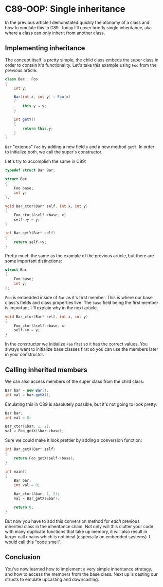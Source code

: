 # C89-OOP: Single inheritance

In the previous article I demonstated quickly the atonomy of a class and how to
emulate this in C89. Today I'll cover briefly single inheritance, aka where a
class can only inherit from another class.

## Implementing inheritance

The concept itself is pretty simple, the child class embeds the super class in
order to contain it's functionality. Let's take this example using `Foo` from
the previous article:

```csharp
class Bar : Foo
{
    int y;

    Bar(int x, int y) : Foo(x)
    {
        this.y = y;
    }

    int getY()
    {
        return this.y;
    }
}
```

`Bar` "extends" `Foo` by adding a new field `y` and a new method `getY`. In
order to initialize both, we call the super's constructor.

Let's try to accomplish the same in C89:

```c
typedef struct Bar Bar;

struct Bar
{
    Foo base;
    int y;
};

void Bar_ctor(Bar* self, int x, int y)
{
    Foo_ctor(&self->base, x)
    self->y = y;
}

int Bar_getY(Bar* self)
{
    return self->y;
}
```

Pretty much the same as the example of the previous article, but there are some
important distinctions:

```c
struct Bar
{
    Foo base;
    int y;
};
```

`Foo` is embedded inside of `Bar` as it's first member. This is where our base
class's fields and class properties live. The `base` field being the first
member is important. I'll explain why in the next article.

```c
void Bar_ctor(Bar* self, int x, int y)
{
    Foo_ctor(&self->base, x)
    self->y = y;
}
```

In the constructor we initialize `Foo` first so it has the correct values. You
always want to initialize base classes first so you can use the members later
in your constructor.

## Calling inherited members

We can also access members of the super class from the child class:

```csharp
Bar bar = new Bar();
int val = bar.getX();
```

Emulating this in C89 is absolutely possible, but it's not going to look
pretty:

```c
Bar bar;
int val = 0;

Bar_ctor(&bar, 1, 2);
val = Foo_getX(&bar->base);
```

Sure we could make it look prettier by adding a conversion function:

```c
int Bar_getX(Bar* self)
{
    return Foo_getX(self->base);
}

int main()
{
    Bar bar;
    int val = 0;

    Bar_ctor(&bar, 1, 2);
    val = Bar_getX(&bar);

    return 0;
}
```

But now you have to add this conversion method for _each_ previous inherited
class in the inheritance chain. Not only will this clutter your code with many
duplicate functions that take up memory, it will also result in larger call
chains which is not ideal (especially on embedded systems). I would call this
"code smell".

## Conclusion

You've now learned how to implement a very simple inheritance stratagy, and how
to access the members from the base class. Next up is casting our structs to
emulate upcasting and downcasting.
